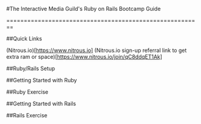 #The Interactive Media Guild's Ruby on Rails Bootcamp Guide

========================================================

##Quick Links

(Nitrous.io)[https://www.nitrous.io]
(Nitrous.io sign-up referral link to get extra ram or space)[https://www.nitrous.io/join/qC8ddqET1Ak]

##Ruby/Rails Setup

##Getting Started with Ruby

##Ruby Exercise

##Getting Started with Rails

##Rails Exercise